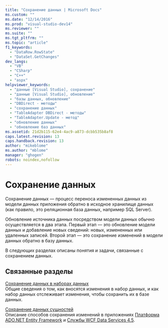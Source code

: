 ```yaml
---
title: "Сохранение данных | Microsoft Docs"
ms.custom: ""
ms.date: "12/14/2016"
ms.prod: "visual-studio-dev14"
ms.reviewer: ""
ms.suite: ""
ms.tgt_pltfrm: ""
ms.topic: "article"
f1_keywords: 
  - "DataRow.RowState"
  - "DataSet.GetChanges"
dev_langs: 
  - "VB"
  - "CSharp"
  - "C++"
  - "aspx"
helpviewer_keywords: 
  - "данные [Visual Studio], сохранение"
  - "данные [Visual Studio], обновление"
  - "базы данных, обновление"
  - "DBDirect - методы"
  - "сохранение данных"
  - "TableAdapter DBDirect - методы"
  - "TableAdapter.Update - метод"
  - "обновление данных"
  - "обновление баз данных"
ms.assetid: 21d2b115-62e4-4ac9-a873-dcbb535b8af8
caps.latest.revision: 13
caps.handback.revision: 13
author: "mikeblome"
ms.author: "mblome"
manager: "ghogen"
robots: noindex,nofollow
---
```

# Сохранение данных
Сохранение данных — процесс переноса измененных данных из модели данных приложения обратно в исходное хранилище данных \(как правило, это реляционная база данных, например SQL Server\).  
  
 Обновление источника данных посредством модели данных обычно осуществляется в два этапа.  Первый этап — это обновление модели данных и добавление новых сведений: новых, измененных или удаленных записей.  Второй этап — это сохранение изменений в модели данных обратно в базу данных.  
  
 В следующих разделах описаны понятия и задачи, связанные с сохранением данных.  
  
## Связанные разделы  
 [Сохранение данных в наборах данных](../data-tools/save-data-back-to-the-database.md)  
 Общие сведения о том, как вносятся изменения в набор данных, и как набор данных отслеживает изменения, чтобы сохранить их в базе данных.  
  
 [Сохранение данных сущностей](../data-tools/saving-entity-data.md)  
 Описание способов сохранения изменений в приложениях [Платформа ADO.NET Entity Framework](../Topic/ADO.NET%20Entity%20Framework.md) и [Службы WCF Data Services 4.5](../Topic/WCF%20Data%20Services%204.5.md).